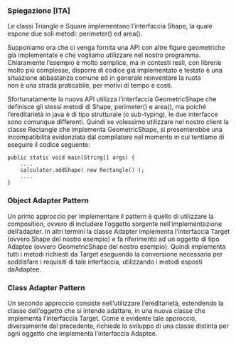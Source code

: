 ### Spiegazione [ITA] ###
Le classi Triangle e Square implementano l’interfaccia Shape, la quale espone due soli metodi: perimeter() ed area(). 

Supponiamo ora che ci venga fornita una API con altre figure geometriche già implementate e che vogliamo utilizzare nel 
nostro programma. Chiaramente l’esempio è molto semplice, ma in contesti reali, con librerie molto più complesse, 
disporre di codice già implementato e testato è una situazione abbastanza comune ed in generale  reinventare la ruota  
non è una strada praticabile, per motivi di tempo e costi.

Sfortunatamente la nuova API utilizza l’interfaccia GeometricShape che definisce gli stessi metodi di Shape, perimeter() 
e area(), ma poiché l’ereditarietà in java è di tipo  strutturale  (o sub-typing), le due interfacce sono comunque differenti. 
Quindi se volessimo utilizzare nel nostro client la classe Rectangle che implementa GeometricShape, 
si presenterebbe una incompatibilità evidenziata dal compilatore nel momento in cui tentiamo di eseguire il codice seguente:

```
public static void main(String[] args) {
    ....
    calculator.addShape( new Rectangle() );
    ....
}
```

### Object Adapter Pattern ###
Un primo approccio per implementare il pattern è quello di utilizzare la composition, 
ovvero di includere l’oggetto sorgente nell’implementazione dell’adapter. 
In altri termini la classe Adapter implementa l’interfaccia Target (ovvero Shape del nostro esempio) e 
fa riferimento ad un oggetto di tipo Adaptee (ovvero GeometricShape del nostro esempio). 
Quindi implementa tutti i metodi richiesti da Target eseguendo la conversione necessaria per soddisfare i requisiti 
di tale interfaccia, utilizzando i metodi esposti daAdaptee.

### Class Adapter Pattern ###

Un secondo approccio consiste nell’utilizzare l’ereditarietà, estendendo la classe dell’oggetto che si intende adattare, 
in una nuova classe che implementa l’interfaccia Target. 
Come è evidente tale approccio, diversamente dal precedente, 
richiede lo sviluppo di una classe distinta per ogni oggetto che implementa l’interfaccia Adaptee.